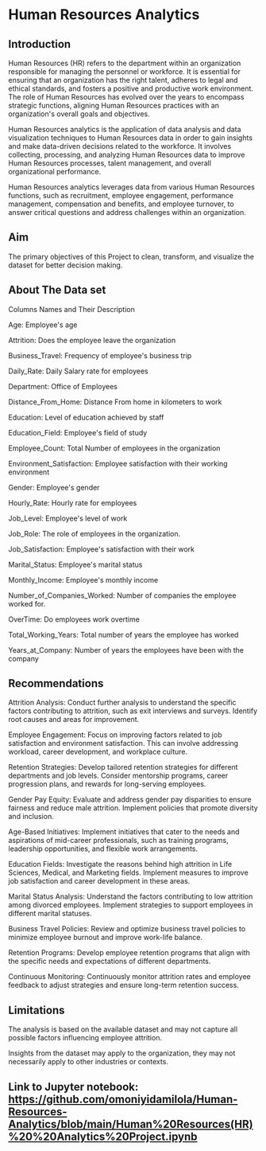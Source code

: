 # Human Resources Analytics

## Introduction

Human Resources (HR) refers to the department within an organization responsible for managing the personnel or workforce. It is essential for ensuring that an organization has the right talent, adheres to legal and ethical standards, and fosters a positive and productive work environment. The role of Human Resources has evolved over the years to encompass strategic functions, aligning Human Resources practices with an organization's overall goals and objectives.

Human Resources analytics is the application of data analysis and data visualization techniques to Human Resources data in order to gain insights and make data-driven decisions related to the workforce. It involves collecting, processing, and analyzing Human Resources data to improve Human Resources processes, talent management, and overall organizational performance.

Human Resources analytics leverages data from various Human Resources functions, such as recruitment, employee engagement, performance management, compensation and benefits, and employee turnover, to answer critical questions and address challenges within an organization.

## Aim

The primary objectives of this Project to clean, transform, and visualize the dataset for better decision making.

## About The Data set

Columns Names and Their Description

Age: Employee's age

Attrition: Does the employee leave the organization

Business_Travel: Frequency of employee's business trip

Daily_Rate: Daily Salary rate for employees

Department: Office of Employees

Distance_From_Home: Distance From home in kilometers to work

Education: Level of education achieved by staff

Education_Field: Employee's field of study

Employee_Count: Total Number of employees in the organization

Environment_Satisfaction: Employee satisfaction with their working environment

Gender: Employee's gender

Hourly_Rate: Hourly rate for employees

Job_Level: Employee's level of work

Job_Role: The role of employees in the organization.

Job_Satisfaction: Employee's satisfaction with their work

Marital_Status: Employee's marital status

Monthly_Income: Employee's monthly income

Number_of_Companies_Worked: Number of companies the employee worked for.

OverTime: Do employees work overtime

Total_Working_Years: Total number of years the employee has worked

Years_at_Company: Number of years the employees have been with the company

## Recommendations

Attrition Analysis: Conduct further analysis to understand the specific factors contributing to attrition, such as exit interviews and surveys. Identify root causes and areas for improvement.

Employee Engagement: Focus on improving factors related to job satisfaction and environment satisfaction. This can involve addressing workload, career development, and workplace culture.

Retention Strategies: Develop tailored retention strategies for different departments and job levels. Consider mentorship programs, career progression plans, and rewards for long-serving employees.

Gender Pay Equity: Evaluate and address gender pay disparities to ensure fairness and reduce male attrition. Implement policies that promote diversity and inclusion.

Age-Based Initiatives: Implement initiatives that cater to the needs and aspirations of mid-career professionals, such as training programs, leadership opportunities, and flexible work arrangements.

Education Fields: Investigate the reasons behind high attrition in Life Sciences, Medical, and Marketing fields. Implement measures to improve job satisfaction and career development in these areas.

Marital Status Analysis: Understand the factors contributing to low attrition among divorced employees. Implement strategies to support employees in different marital statuses.

Business Travel Policies: Review and optimize business travel policies to minimize employee burnout and improve work-life balance.

Retention Programs: Develop employee retention programs that align with the specific needs and expectations of different departments.

Continuous Monitoring: Continuously monitor attrition rates and employee feedback to adjust strategies and ensure long-term retention success.

## Limitations

The analysis is based on the available dataset and may not capture all possible factors influencing employee attrition.

Insights from the dataset may apply to the organization, they may not necessarily apply to other industries or contexts.

## Link to Jupyter notebook:    https://github.com/omoniyidamilola/Human-Resources-Analytics/blob/main/Human%20Resources(HR)%20%20Analytics%20Project.ipynb
